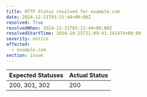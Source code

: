 ```yaml
---
title: HTTP Status resolved for example.com
date: 2024-12-21T03:21:44+00:00Z
resolved: True
resolvedWhen: 2024-12-21T03:21:44+00:00Z
resolvedStartTime: 2024-10-25T21:09:43.191474+00:00
severity: notice
affected:
  - example.com
section: issue
---
```


| Expected Statuses | Actual Status  |
|-------------------|----------------|
| 200, 301, 302 | 200 |
